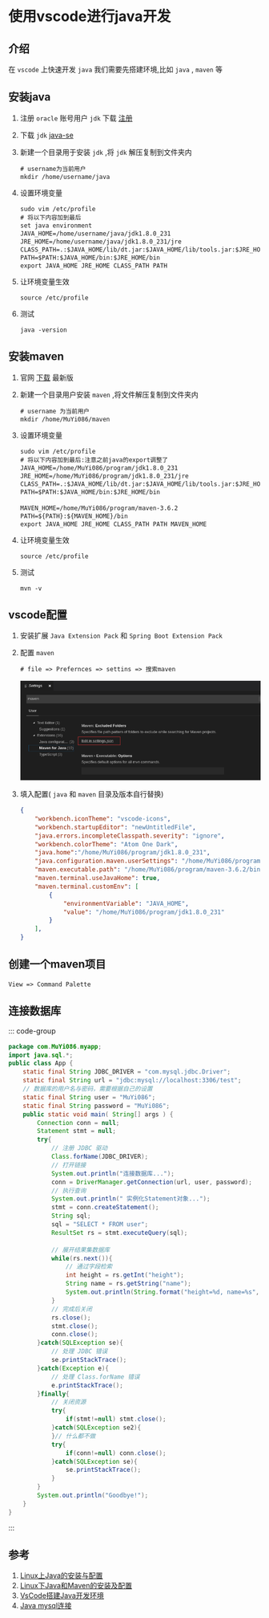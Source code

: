 # 使用vscode进行java开发

## 介绍
在 `vscode` 上快速开发 `java` 我们需要先搭建环境,比如 `java` , `maven` 等

## 安装java
1. 注册 `oracle` 账号用户 `jdk` 下载  [注册](https://profile.oracle.com/myprofile/account/create-account.jspx)

1. 下载 `jdk` [java-se](https://www.oracle.com/technetwork/java/javase/downloads/jdk8-downloads-2133151.html)

1. 新建一个目录用于安装 `jdk` ,将 `jdk` 解压复制到文件夹内
    ```shell
    # username为当前用户
    mkdir /home/username/java
    ```
1. 设置环境变量
    ```shell
    sudo vim /etc/profile
    # 将以下内容加到最后
    set java environment
    JAVA_HOME=/home/username/java/jdk1.8.0_231     
    JRE_HOME=/home/username/java/jdk1.8.0_231/jre     
    CLASS_PATH=.:$JAVA_HOME/lib/dt.jar:$JAVA_HOME/lib/tools.jar:$JRE_HOME/lib
    PATH=$PATH:$JAVA_HOME/bin:$JRE_HOME/bin
    export JAVA_HOME JRE_HOME CLASS_PATH PATH
    ```
1. 让环境变量生效
    ```shell
    source /etc/profile
    ```

1. 测试
    ```shell
    java -version
    ```

## 安装maven
1. 官网 [下载](http://maven.apache.org/download.cgi) 最新版

1. 新建一个目录用户安装 `maven` ,将文件解压复制到文件夹内
    ```shell
    # username 为当前用户
    mkdir /home/MuYi086/maven
    ```

1. 设置环境变量
    ```shell
    sudo vim /etc/profile
    # 将以下内容加到最后:注意之前java的export调整了
    JAVA_HOME=/home/MuYi086/program/jdk1.8.0_231      
    JRE_HOME=/home/MuYi086/program/jdk1.8.0_231/jre   
    CLASS_PATH=.:$JAVA_HOME/lib/dt.jar:$JAVA_HOME/lib/tools.jar:$JRE_HOME/lib
    PATH=$PATH:$JAVA_HOME/bin:$JRE_HOME/bin

    MAVEN_HOME=/home/MuYi086/program/maven-3.6.2
    PATH=${PATH}:${MAVEN_HOME}/bin
    export JAVA_HOME JRE_HOME CLASS_PATH PATH MAVEN_HOME
    ```

1. 让环境变量生效
    ```shell
    source /etc/profile
    ```

1. 测试
    ```shell
    mvn -v
    ```

## vscode配置
1. 安装扩展 `Java Extension Pack` 和 `Spring Boot Extension Pack`
1. 配置 `maven`
    ```shell
    # file => Prefernces => settins => 搜索maven
    ```

    ![maven配置](/Images/Linux/使用vscode进行java开发/java_01.png)

1. 填入配置( `java` 和 `maven` 目录及版本自行替换)
    ```json
    {
        "workbench.iconTheme": "vscode-icons",
        "workbench.startupEditor": "newUntitledFile",
        "java.errors.incompleteClasspath.severity": "ignore",
        "workbench.colorTheme": "Atom One Dark",
        "java.home":"/home/MuYi086/program/jdk1.8.0_231",
        "java.configuration.maven.userSettings": "/home/MuYi086/program/maven-3.6.2/conf/settings.xml",
        "maven.executable.path": "/home/MuYi086/program/maven-3.6.2/bin/mvn",
        "maven.terminal.useJavaHome": true,
        "maven.terminal.customEnv": [
            {
                "environmentVariable": "JAVA_HOME",
                "value": "/home/MuYi086/program/jdk1.8.0_231"
            }
        ],
    }
    ```

## 创建一个maven项目
```shell
View => Command Palette
```

## 连接数据库
::: code-group
```java [app.java]
package com.MuYi086.myapp;
import java.sql.*;
public class App {
    static final String JDBC_DRIVER = "com.mysql.jdbc.Driver";
    static final String url = "jdbc:mysql://localhost:3306/test";  
    // 数据库的用户名与密码，需要根据自己的设置
    static final String user = "MuYi086";
    static final String password = "MuYi086";
    public static void main( String[] args ) {
        Connection conn = null;
        Statement stmt = null;
        try{
            // 注册 JDBC 驱动
            Class.forName(JDBC_DRIVER);
            // 打开链接
            System.out.println("连接数据库...");
            conn = DriverManager.getConnection(url, user, password);
            // 执行查询
            System.out.println(" 实例化Statement对象...");
            stmt = conn.createStatement();
            String sql;
            sql = "SELECT * FROM user";
            ResultSet rs = stmt.executeQuery(sql);
        
            // 展开结果集数据库
            while(rs.next()){
                // 通过字段检索
                int height = rs.getInt("height");
                String name = rs.getString("name");
                System.out.println(String.format("height=%d, name=%s", height, name));
            }
            // 完成后关闭
            rs.close();
            stmt.close();
            conn.close();
        }catch(SQLException se){
            // 处理 JDBC 错误
            se.printStackTrace();
        }catch(Exception e){
            // 处理 Class.forName 错误
            e.printStackTrace();
        }finally{
            // 关闭资源
            try{
                if(stmt!=null) stmt.close();
            }catch(SQLException se2){
            }// 什么都不做
            try{
                if(conn!=null) conn.close();
            }catch(SQLException se){
                se.printStackTrace();
            }
        }
        System.out.println("Goodbye!");
    }
}
```
:::

## 参考
1. [Linux上Java的安装与配置](https://www.cnblogs.com/lamp01/p/8932740.html)
1. [Linux下Java和Maven的安装及配置](https://blog.csdn.net/ula_liu/article/details/80853713)
1. [VsCode搭建Java开发环境](https://www.cnblogs.com/miskis/p/9816135.html)
1. [Java mysql连接](https://www.runoob.com/java/java-mysql-connect.html)